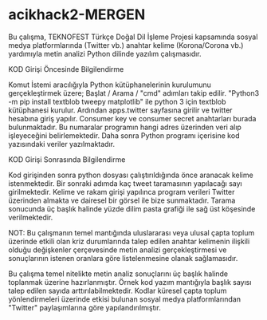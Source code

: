 # acikhack2-MERGEN
Bu çalışma, TEKNOFEST Türkçe Doğal Dil İşleme Projesi kapsamında sosyal medya platformlarında (Twitter vb.) anahtar kelime (Korona/Corona vb.) yardımıyla metin analizi Python dilinde yazılım çalışmasıdır.

KOD Girişi Öncesinde Bilgilendirme

Komut İstemi aracılığıyla Python kütüphanelerinin kurulumunu gerçekleştirmek üzere; Başlat / Arama / "cmd" adımları takip edilir.
"Python3 -m pip install textblob tweepy matplotlib" ile python 3 için textblob kütüphanesi kurulur.
Ardından apps.twitter sayfasına girilir ve twitter hesabına giriş yapılır.
Consumer key ve consumer secret anahtarları burada bulunmaktadır. Bu numaralar programın hangi adres üzerinden veri alıp işleyeceğini belirlemektedir. 
Daha sonra Python programı içerisine kod yazısındaki veriler yazılmaktadır. 

KOD Girişi Sonrasında Bilgilendirme

Kod girişinden sonra python dosyası çalıştırıldığında önce aranacak kelime istenmektedir.
Bir sonraki adımda kaç tweet taramasının yapılacağı sayı girilmektedir.
Kelime ve rakam girişi yapılınca program verileri Twitter üzerinden almakta ve dairesel bir görsel ile bize sunmaktadır. 
Tarama sonucunda  üç başlık halinde yüzde dilim pasta grafiği ile sağ üst köşesinde verilmektedir. 

NOT: Bu çalışmanın temel mantığında uluslararası veya ulusal çapta toplum üzerinde etkili olan kriz durumlarında talep edilen anahtar kelimenin ilişkili 
olduğu değişkenler çerçevesinde metin analizi gerçekleştirmesi ve sonuçlarının istenen oranlara göre listelenmesine olanak sağlamasıdır.

Bu çalışma temel nitelikte metin analiz sonuçlarını üç başlık halinde toplanmak üzerine hazırlanmıştır. Örnek kod yazım mantığıyla başlık sayısı talep edilen sayıda arttırılabilmektedir.
Kodlar küresel çapta toplum yönlendirmeleri üzerinde etkisi bulunan sosyal medya platformlarından "Twitter" paylaşımlarına göre yapılandırılmıştır.

